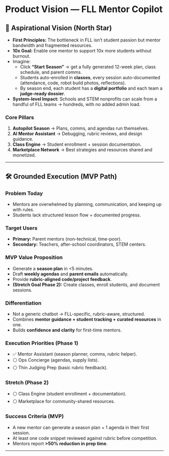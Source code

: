 # Product Vision — FLL Mentor Copilot

## 🚀 Aspirational Vision (North Star)

- **First Principles:** The bottleneck in FLL isn’t student passion but mentor bandwidth and fragmented resources.
- **10x Goal:** Enable one mentor to support 10x more students without burnout.
- Imagine:
  - Click **“Start Season”** → get a fully generated 12-week plan, class schedule, and parent comms.
  - Students auto-enrolled in **classes**, every session auto-documented (attendance, code, robot build photos, reflections).
  - By season end, each student has a **digital portfolio** and each team a **judge-ready dossier**.
- **System-level Impact:** Schools and STEM nonprofits can scale from a handful of FLL teams → hundreds, with no added admin load.

### Core Pillars

1. **Autopilot Season** → Plans, comms, and agendas run themselves.
2. **AI Mentor Assistant** → Debugging, rubric reviews, and design guidance.
3. **Class Engine** → Student enrollment + session documentation.
4. **Marketplace Network** → Best strategies and resources shared and monetized.

---

## 🛠 Grounded Execution (MVP Path)

### Problem Today

- Mentors are overwhelmed by planning, communication, and keeping up with rules.
- Students lack structured lesson flow + documented progress.

### Target Users

- **Primary:** Parent mentors (non-technical, time-poor).
- **Secondary:** Teachers, after-school coordinators, STEM centers.

### MVP Value Proposition

- Generate a **season plan** in <5 minutes.
- Draft **weekly agendas** and **parent emails** automatically.
- Provide **rubric-aligned code/project feedback**.
- **(Stretch Goal Phase 2):** Create classes, enroll students, and document sessions.

### Differentiation

- Not a generic chatbot → FLL-specific, rubric-aware, structured.
- Combines **mentor guidance + student tracking + curated resources** in one.
- Builds **confidence and clarity** for first-time mentors.

### Execution Priorities (Phase 1)

- ✅ Mentor Assistant (season planner, comms, rubric helper).
- ⚪ Ops Concierge (agendas, supply lists).
- ⚪ Thin Judging Prep (basic rubric feedback).

### Stretch (Phase 2)

- ⚪ Class Engine (student enrollment + documentation).
- ⚪ Marketplace for community-shared resources.

### Success Criteria (MVP)

- A new mentor can generate a season plan + 1 agenda in their first session.
- At least one code snippet reviewed against rubric before competition.
- Mentors report **>50% reduction in prep time**.

---
